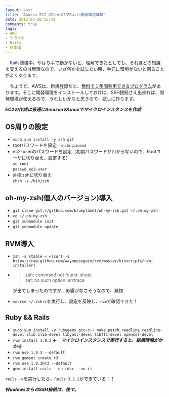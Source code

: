 ```yaml
---
layout: post
title: "Amazon EC2 のCentOSでRails開発環境構築"
date: 2012-03-20 15:43
comments: true
tags: 
- AWS
- クラウド
- Rails
- 日本語
---
```


　Rails勉強中。やはり手で動かないと、理解できたとしても、それほどの知識を覚えるのは無理なので、いざ何かを試したい時、手元に環境がないと困ることがよくあります。

　ちょうど、AWSは、新規登録だと、[無料で１年間利用できるプログラム](http://aws.amazon.com/jp/free/)があります。そこに開発環境をインストールしておけば、SSH接続さえ出来れば、開発環境が使えるので、うれしいかなと思うので、試しに作ります。

***EC2の作成は普通にAmazonのLinuxでマイクロインスタンスを作成***

## OS周りの設定
* `sudo yum install -y zsh git`
* rootパスワードを設定　`sudo passwd`
* ec2-userのパスワードを設定（初期パスワードがわからないので、Rootユーザに切り替え、設定する）  
`su root`  
`passwd ec2-user`
* shをzshに切り替え  
  `chsh -s /bin/zsh`
  
## oh-my-zsh(**個人のバージョン**)導入  
* `git clone git://github.com/blueplanet/oh-my-zsh.git ~/.oh-my-zsh`
* `cd ~/.oh-my-zsh`  
* `git submodule init`
* `git submodule update`

## RVM導入
* `zsh -s stable < <(curl -s https://raw.github.com/wayneeseguin/rvm/master/binscripts/rvm-installer)`
* > zsh: command not found: shopt  
set: no such option: errtrace  
      
  が出てしまったのですが、影響がなさそうなので、無視
* `source ~/.zshrc`を実行し、設定を反映し、`rvm`で確認できた！
    
## Ruby && Rails
* `sudo yum install -y rubygems gcc-c++ make patch readline readline-devel zlib zlib-devel libyaml-devel libffi-devel openssl-devel`
* `rvm install 1.9.3` ***←　マイクロインスタンスで実行すると、結構時間がかかる***
* `rvm use 1.9.3 --default`
* `rvm gemset create r3`
* `rvm use 1.9.3@r3 --default`
* `gem install rails --no-rdoc --no-ri`

`rails -v`を実行したら、`Rails 3.2.2`ができている！！

***WindowsからのSSH接続は、後で。***
